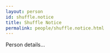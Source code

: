 ```yaml
---
layout: person
id: shuffle.notice
title: Shuffle Notice
permalink: people/shuffle.notice.html
---
```


Person details...